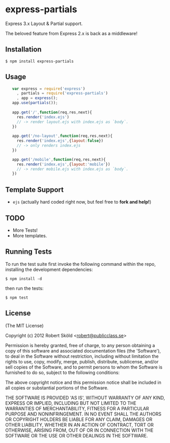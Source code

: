 # express-partials

Express 3.x Layout & Partial support.

The beloved feature from Express 2.x is back as a middleware!


## Installation

    $ npm install express-partials


## Usage
   
```javascript
   var express = require('express')
     , partials = require('express-partials')
     , app = express();
   app.use(partials());
   
   app.get('/',function(req,res,next){
     res.render('index.ejs') 
     // -> render layout.ejs with index.ejs as `body`.
   })
   
   app.get('/no-layout',function(req,res,next){
     res.render('index.ejs',{layout:false})
     // -> only renders index.ejs
   })

   app.get('/mobile',function(req,res,next){
     res.render('index.ejs',{layout:'mobile'})
     // -> render mobile.ejs with index.ejs as `body`.
   })
```


## Template Support

  - `ejs` (actually hard coded right now, but feel free to __fork and help!__)


## TODO

 - More Tests!
 - More templates.


## Running Tests

To run the test suite first invoke the following command within the repo, installing the development dependencies:

    $ npm install -d

then run the tests:

    $ npm test


## License 

(The MIT License)

Copyright (c) 2012 Robert Sk&ouml;ld &lt;robert@publicclass.se&gt;

Permission is hereby granted, free of charge, to any person obtaining
a copy of this software and associated documentation files (the
'Software'), to deal in the Software without restriction, including
without limitation the rights to use, copy, modify, merge, publish,
distribute, sublicense, and/or sell copies of the Software, and to
permit persons to whom the Software is furnished to do so, subject to
the following conditions:

The above copyright notice and this permission notice shall be
included in all copies or substantial portions of the Software.

THE SOFTWARE IS PROVIDED 'AS IS', WITHOUT WARRANTY OF ANY KIND,
EXPRESS OR IMPLIED, INCLUDING BUT NOT LIMITED TO THE WARRANTIES OF
MERCHANTABILITY, FITNESS FOR A PARTICULAR PURPOSE AND NONINFRINGEMENT.
IN NO EVENT SHALL THE AUTHORS OR COPYRIGHT HOLDERS BE LIABLE FOR ANY
CLAIM, DAMAGES OR OTHER LIABILITY, WHETHER IN AN ACTION OF CONTRACT,
TORT OR OTHERWISE, ARISING FROM, OUT OF OR IN CONNECTION WITH THE
SOFTWARE OR THE USE OR OTHER DEALINGS IN THE SOFTWARE.